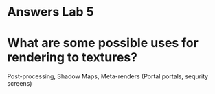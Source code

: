 Answers Lab 5
=============

# What are some possible uses for rendering to textures?
Post-processing, Shadow Maps, Meta-renders (Portal portals, sequrity screens)